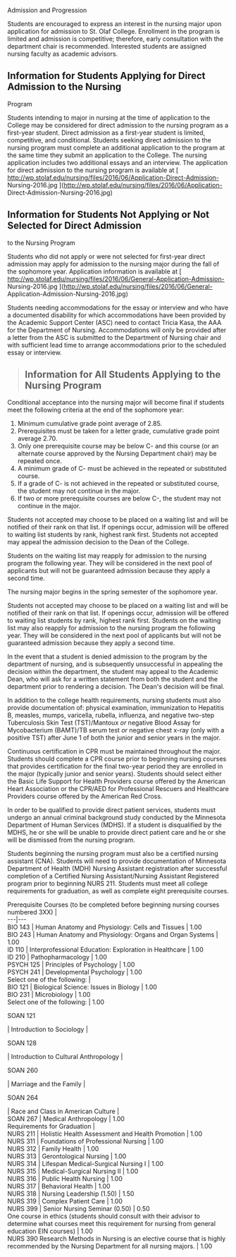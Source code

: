 Admission and Progression

Students are encouraged to express an interest in the nursing major upon
application for admission to St. Olaf College. Enrollment in the program is
limited and admission is competitive; therefore, early consultation with the
department chair is recommended. Interested students are assigned nursing
faculty as academic advisors.

##  Information for Students Applying for Direct Admission to the Nursing
Program

Students intending to major in nursing at the time of application to the
College may be considered for direct admission to the nursing program as a
first-year student. Direct admission as a first-year student is limited,
competitive, and conditional. Students seeking direct admission to the nursing
program must complete an additional application to the program at the same
time they submit an application to the College. The nursing application
includes two additional essays and an interview. The application for direct
admission to the nursing program is available at [
http://wp.stolaf.edu/nursing/files/2016/06/Application-Direct-Admission-
Nursing-2016.jpg ](http://wp.stolaf.edu/nursing/files/2016/06/Application-
Direct-Admission-Nursing-2016.jpg)

##  Information for Students Not Applying or Not Selected for Direct Admission
to the Nursing Program

Students who did not apply or were not selected for first-year direct
admission may apply for admission to the nursing major during the fall of the
sophomore year. Application information is available at [
http://wp.stolaf.edu/nursing/files/2016/06/General-Application-Admission-
Nursing-2016.jpg ](http://wp.stolaf.edu/nursing/files/2016/06/General-
Application-Admission-Nursing-2016.jpg)

Students needing accommodations for the essay or interview and who have a
documented disability for which accommodations have been provided by the
Academic Support Center (ASC) need to contact Tricia Kasa, the AAA for the
Department of Nursing. Accommodations will only be provided after a letter
from the ASC is submitted to the Department of Nursing chair and with
sufficient lead time to arrange accommodations prior to the scheduled essay or
interview.

> ##  Information for All Students Applying to the Nursing Program

Conditional acceptance into the nursing major will become final if students
meet the following criteria at the end of the sophomore year:

  1. Minimum cumulative grade point average of 2.85. 
  2. Prerequisites must be taken for a letter grade, cumulative grade point average 2.70. 
  3. Only one prerequisite course may be below C- and this course (or an alternate course approved by the Nursing Department chair) may be repeated once. 
  4. A minimum grade of C- must be achieved in the repeated or substituted course. 
  5. If a grade of C- is not achieved in the repeated or substituted course, the student may not continue in the major. 
  6. If two or more prerequisite courses are below C-, the student may not continue in the major. 

Students not accepted may choose to be placed on a waiting list and will be
notified of their rank on that list. If openings occur, admission will be
offered to waiting list students by rank, highest rank first. Students not
accepted may appeal the admission decision to the Dean of the College.

Students on the waiting list may reapply for admission to the nursing program
the following year. They will be considered in the next pool of applicants but
will not be guaranteed admission because they apply a second time.

The nursing major begins in the spring semester of the sophomore year.

Students not accepted may choose to be placed on a waiting list and will be
notified of their rank on that list. If openings occur, admission will be
offered to waiting list students by rank, highest rank first. Students on the
waiting list may also reapply for admission to the nursing program the
following year. They will be considered in the next pool of applicants but
will not be guaranteed admission because they apply a second time.

In the event that a student is denied admission to the program by the
department of nursing, and is subsequently unsuccessful in appealing the
decision within the department, the student may appeal to the Academic Dean,
who will ask for a written statement from both the student and the department
prior to rendering a decision. The Dean's decision will be final.

In addition to the college health requirements, nursing students must also
provide documentation of: physical examination, immunization to Hepatitis B,
measles, mumps, varicella, rubella, influenza, and negative two-step
Tuberculosis Skin Test (TST)/Mantoux _or_ negative Blood Assay for
Mycobacterium (BAMT)/TB serum test _or_ negative chest x-ray (only with a
positive TST) after June 1 of both the junior and senior years in the major.

Continuous certification in CPR must be maintained throughout the major.
Students should complete a CPR course prior to beginning nursing courses that
provides certification for the final two-year period they are enrolled in the
major (typically junior and senior years). Students should select either the
Basic Life Support for Health Providers course offered by the American Heart
Association or the CPR/AED for Professional Rescuers and Healthcare Providers
course offered by the American Red Cross.

In order to be qualified to provide direct patient services, students must
undergo an annual criminal background study conducted by the Minnesota
Department of Human Services (MDHS). If a student is disqualified by the MDHS,
he or she will be unable to provide direct patient care and he or she will be
dismissed from the nursing program.

Students beginning the nursing program must also be a certified nursing
assistant (CNA). Students will need to provide documentation of Minnesota
Department of Health (MDH) Nursing Assistant registration after successful
completion of a Certified Nursing Assistant/Nursing Assistant Registered
program prior to beginning NURS 211. Students must meet all college
requirements for graduation, as well as complete eight prerequisite courses.

Prerequisite Courses (to be completed before beginning nursing courses
numbered 3XX)  |  
---|---  
BIO 143  |  Human Anatomy and Physiology: Cells and Tissues  |  1.00  
BIO 243  |  Human Anatomy and Physiology: Organs and Organ Systems  |  1.00  
ID 110  |  Interprofessional Education: Exploration in Healthcare  |  1.00  
ID 210  |  Pathopharmacology  |  1.00  
PSYCH 125  |  Principles of Psychology  |  1.00  
PSYCH 241  |  Developmental Psychology  |  1.00  
Select one of the following:  |  
BIO 121  |  Biological Science: Issues in Biology  |  1.00  
BIO 231  |  Microbiology  |  1.00  
Select one of the following:  |  1.00  
  
SOAN 121

|  Introduction to Sociology  |  
  
SOAN 128

|  Introduction to Cultural Anthropology  |  
  
SOAN 260

|  Marriage and the Family  |  
  
SOAN 264

|  Race and Class in American Culture  |  
SOAN 267  |  Medical Anthropology  |  1.00  
Requirements for Graduation  |  
NURS 211  |  Holistic Health Assessment and Health Promotion  |  1.00  
NURS 311  |  Foundations of Professional Nursing  |  1.00  
NURS 312  |  Family Health  |  1.00  
NURS 313  |  Gerontological Nursing  |  1.00  
NURS 314  |  Lifespan Medical-Surgical Nursing I  |  1.00  
NURS 315  |  Medical-Surgical Nursing II  |  1.00  
NURS 316  |  Public Health Nursing  |  1.00  
NURS 317  |  Behavioral Health  |  1.00  
NURS 318  |  Nursing Leadership (1.50)  |  1.50  
NURS 319  |  Complex Patient Care  |  1.00  
NURS 399  |  Senior Nursing Seminar (0.50)  |  0.50  
One course in ethics (students should consult with their advisor to determine
what courses meet this requirement for nursing from general education EIN
courses)  |  1.00  
NURS 390 Research Methods in Nursing is an elective course that is highly
recommended by the Nursing Department for all nursing majors.  |  1.00

